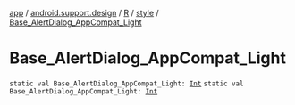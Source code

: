 [app](../../../index.md) / [android.support.design](../../index.md) / [R](../index.md) / [style](index.md) / [Base_AlertDialog_AppCompat_Light](./-base_-alert-dialog_-app-compat_-light.md)

# Base_AlertDialog_AppCompat_Light

`static val Base_AlertDialog_AppCompat_Light: `[`Int`](https://kotlinlang.org/api/latest/jvm/stdlib/kotlin/-int/index.html)
`static val Base_AlertDialog_AppCompat_Light: `[`Int`](https://kotlinlang.org/api/latest/jvm/stdlib/kotlin/-int/index.html)